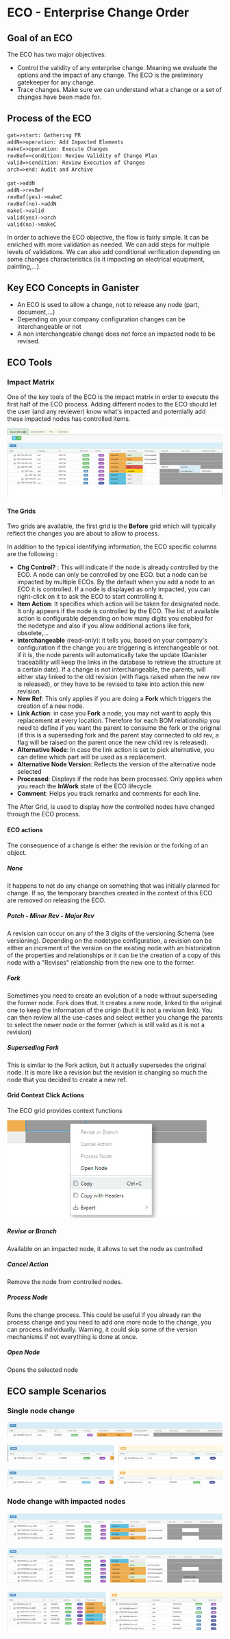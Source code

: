 # ECO - Enterprise Change Order

## Goal of an ECO

The ECO has two major objectives:

- Control the validity of any enterprise change. Meaning we evaluate the options and the impact of any change. The ECO is the preliminary gatekeeper for any change.
- Trace changes. Make sure we can understand what a change or a set of changes have been made for.

## Process of the ECO

```flow
gat=>start: Gathering PR
addN=>operation: Add Impacted Elements
makeC=>operation: Execute Changes
revBef=>condition: Review Validity of Change Plan
valid=>condition: Review Execution of Changes
arch=>end: Audit and Archive

gat->addN
addN->revBef
revBef(yes)->makeC
revBef(no)->addN
makeC->valid
valid(yes)->arch
valid(no)->makeC
```

In order to achieve the ECO objective, the flow is fairly simple. It can be enriched with more validation as needed. We can add steps for multiple levels of validations. We can also add conditional verification depending on some changes characteristics (is it impacting an electrical equipment, painting,...).

## Key ECO Concepts in Ganister

- An ECO is used to allow a change, not to release any node (part, document,...)
- Depending on your company configuration changes can be interchangeable or not
- A non interchangeable change does not force an impacted node to be revised.

## ECO Tools

### Impact Matrix

One of the key tools of the ECO is the impact matrix in order to execute the first half of the ECO process. Adding different nodes to the ECO should let the user (and any reviewer) know what's impacted and potentially add these impacted nodes has controlled items.

![image-20210108163336291](.\assets\image-20210108163336291.png)

#### The Grids

Two grids are available, the first grid is the **Before** grid which will typically reflect the changes you are about to allow to process.

In addition to the typical identifying information, the ECO specific columns are the following :

- **Chg Control?** : This will indicate if the node is already controlled by the ECO. A node can only be controlled by one ECO. but a node can be impacted by multiple ECOs. By the default when you add a node to an ECO it is controlled. If a node is displayed as only impacted, you can right-click on it to ask the ECO to start controlling it.
- **Item Action**: It specifies which action will be taken for designated node. It only appears if the node is controlled by the ECO. The list of available action is configurable depending on how many digits you enabled for the nodetype and also if you allow additional actions like fork, obsolete,...
- **interchangeable** (read-only): it tells you, based on your company's configuration if the change you are triggering is interchangeable or not. if it is, the  node parents will automatically take the update (Ganister traceability will keep the links in the database to retrieve the structure at a certain date). If a change is not interchangeable, the parents, will either stay linked to the old revision (with flags raised when the new rev is released), or they have to be revised to take into action this new revision.
-  **New Ref**: This only applies if you are doing a **Fork** which triggers the creation of a new node.
- **Link Action**: in case you **Fork** a node, you may not want to apply this replacement at every location. Therefore for each BOM relationship you need to define if you want the parent to consume the fork or the original (if this is a superseding fork and the parent stay connected to old rev, a flag will be raised on the parent once the new child rev is released).
- **Alternative Node**: In case the link action is set to pick alternative, you can define which part will be used as a replacement.
- **Alternative Node Version**: Reflects the version of the alternative node selected
- **Processed**: Displays if the node has been processed. Only applies when you reach the **InWork** state of the ECO lifecycle
- **Comment**: Helps you track remarks and comments for each line.

The After Grid, is used to display how the controlled nodes have changed through the ECO process.

#### ECO actions

The consequence of a change is either the revision or the forking of an object.

##### None

It happens to not do any change on something that was initially planned for change. If so, the temporary branches created in the context of this ECO are removed on releasing the ECO.

##### Patch - Minor Rev - Major Rev

A revision can occur on any of the 3 digits of the versioning Schema (see versioning). Depending on the nodetype configuration, a revision can be either an increment of the version on the existing node with an historization of the properties and relationships or it can be the creation of a copy of this node with a "Revises" relationship from the new one to the former.

##### Fork

Sometimes you need to create an evolution of a node without superseding the former node. Fork does that. It creates a new node, linked to the original one to keep the information of the origin (but it is not a revision link). You can then review all the use-cases and select wether you change the parents to select the newer node or the former (which is still valid as it is not a revision)

##### Superseding Fork

This is similar to the Fork action, but it actually supersedes the original node. It is more like a revision but the revision is changing so much the node that you decided to create a new ref.

#### Grid Context Click Actions

The ECO grid provides context functions

![image-20220124100133642](./assets/image-20220124100133642.png)

##### Revise or Branch

Available on an impacted node, it allows to set the node as controlled

##### Cancel Action

Remove the node from controlled nodes.

##### Process Node

Runs the change process. This could be useful if you already ran the process change and you need to add one more node to the change, you can process individually. Warning, it could skip some of the version mechanisms if not everything is done at once.

##### Open Node

Opens the selected node

## ECO sample Scenarios

### Single node change

![image-20210108181151598](.\assets\image-20210108181151598.png)



![image-20210108181330241](.\assets\image-20210108181330241.png)



![image-20210108181452367](.\assets\image-20210108181452367.png)

### Node change with impacted nodes

![image-20210108190445095](.\assets\image-20210108190445095.png)



![image-20210108190616795](.\assets\image-20210108190616795.png)



![image-20210108191014147](.\assets\image-20210108191014147.png)